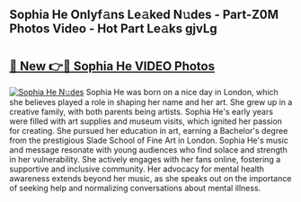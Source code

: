 ## Sophia He Onlyf𝚊ns Le𝚊ked N𝚞des - Part-Z0M Photos Video - Hot Part Le𝚊ks gjvLg

# <h2><a href="http://ab35162.deff.icu/?id=Sophia+He">🔗 New 👉🔴 Sophia He VIDEO Photos</a></h2>

[![Sophia He N𝚞des](https://i.imgur.com/rIISA9y.gif)](http://ab35162.deff.icu/?id=Sophia+He)
Sophia He was born on a nice day in London, which she believes played a role in shaping her name and her art. She grew up in a creative family, with both parents being artists. Sophia He's early years were filled with art supplies and museum visits, which ignited her passion for creating. She pursued her education in art, earning a Bachelor's degree from the prestigious Slade School of Fine Art in London. Sophia He's music and message resonate with young audiences who find solace and strength in her vulnerability. She actively engages with her fans online, fostering a supportive and inclusive community. Her advocacy for mental health awareness extends beyond her music, as she speaks out on the importance of seeking help and normalizing conversations about mental illness.
